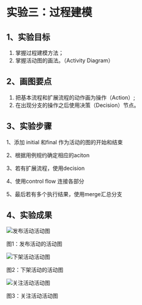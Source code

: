 # 实验三：过程建模

## 1、实验目标
1. 掌握过程建模方法；
2. 掌握活动图的画法。（Activity Diagram）

## 2、画图要点
1. 把基本流程和扩展流程的动作画为操作（Action）;
2. 在出现分支的操作之后使用决策（Decision）节点。

## 3、实验步骤

1、添加 initial 和final 作为活动的图的开始和结束

2、根据用例规约确定相应的aciton

3、若有扩展流程，使用decision

4、使用control flow 连接各部分

5、最后若有多个执行结果，使用merge汇总分支

## 4、实验成果

![发布活动活动图](https://raw.githubusercontent.com/416zxj/uml-modeling-2020/master/students/1714080902416/lab3_ActivityDiagram1.png)

图1：发布活动的活动图


![下架活动活动图](https://raw.githubusercontent.com/416zxj/uml-modeling-2020/master/students/1714080902416/lab3_ActivityDiagram2.png)

图2：下架活动的活动图

![关注活动活动图](https://raw.githubusercontent.com/416zxj/uml-modeling-2020/master/students/1714080902416/lab3_ActivityDiagram3.png)

图3：关注活动活动图